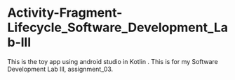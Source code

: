 # Activity-Fragment-Lifecycle_Software_Development_Lab-lll
This is the toy app using android studio in Kotlin . This is for my Software Development Lab lll, assignment_03.
